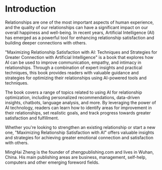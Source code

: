 # Introduction

Relationships are one of the most important aspects of human experience, and the quality of our relationships can have a significant impact on our overall happiness and well-being. In recent years, Artificial Intelligence (AI) has emerged as a powerful tool for enhancing relationship satisfaction and building deeper connections with others.

"Maximizing Relationship Satisfaction with AI: Techniques and Strategies for Greater Connection with Artificial Intelligence" is a book that explores how AI can be used to improve communication, empathy, and intimacy in relationships. Through a combination of expert insights and practical techniques, this book provides readers with valuable guidance and strategies for optimizing their relationships using AI-powered tools and techniques.

The book covers a range of topics related to using AI for relationship optimization, including personalized recommendations, data-driven insights, chatbots, language analysis, and more. By leveraging the power of AI technology, readers can learn how to identify areas for improvement in their relationships, set realistic goals, and track progress towards greater satisfaction and fulfillment.

Whether you're looking to strengthen an existing relationship or start a new one, "Maximizing Relationship Satisfaction with AI" offers valuable insights and strategies for achieving greater emotional connection and satisfaction with others.

MingHai Zheng is the founder of zhengpublishing.com and lives in Wuhan, China. His main publishing areas are business, management, self-help, computers and other emerging foreword fields.
